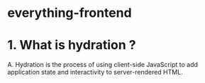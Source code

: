 # everything-frontend


# 1. What is hydration ?
A. Hydration is the process of using client-side JavaScript to add application state and interactivity to server-rendered HTML.

